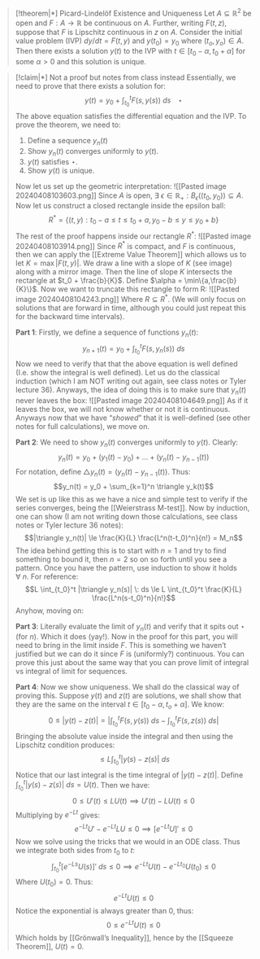 
>[!theorem|*] Picard-Lindelöf Existence and Uniqueness 
>Let $A \subseteq \mathbb{R}^2$ be open and $F: A \rightarrow \mathbb{R}$ be continuous on $A$. Further, writing $F(t,z)$, suppose that $F$ is Lipschitz continuous in $z$ on $A$. Consider the initial value problem (IVP) $dy/dt = F(t,y)$ and $y(t_0) = y_0$ where $(t_o,y_o) \in A$. Then there exists a solution $y(t)$ to the IVP with $t \in [t_0- \alpha, t_0 + \alpha]$ for some $\alpha > 0$ and this solution is unique.
>

>[!claim|*] Not a proof but notes from class instead
>Essentially, we need to prove that there exists a solution for: $$y(t) = y_0 + \int_{t_0}^t F(s,y(s)) \: ds \; \; \; \; \star$$The above equation satisfies the differential equation and the IVP. To prove the theorem, we need to:
>1. Define a sequence $y_n(t)$
>2. Show $y_n(t)$ converges uniformly to $y(t)$.
>3. $y(t)$ satisfies $\star$.
>4. Show $y(t)$ is unique.
>
>Now let us set up the geometric interpretation:
>![[Pasted image 20240408103603.png]]
>Since $A$ is open, $\exists \: \epsilon \in \mathbb{R}_+ : B_\epsilon ((t_0,y_0)) \subseteq A$. Now let us construct a closed rectangle inside the epsilon ball: $$R^* = \{(t,y):t_0-a \le t \le t_0 + a, y_0 - b \le y \le y_0+b\}$$The rest of the proof happens inside our rectangle $R^*$:
>![[Pasted image 20240408103914.png]]
>Since $R^*$ is compact, and $F$ is continuous, then we can apply the [[Extreme Value Theorem]] which allows us to let $K = \max|F(t,y)|$. We draw a line with a slope of $K$ (see image) along with a mirror image. Then the line of slope $K$ intersects the rectangle at $t_0 + \frac{b}{K}$. Define $\alpha = \min\{a,\frac{b}{K}\}$. Now we want to truncate this rectangle to form R:
>![[Pasted image 20240408104243.png]]
>Where $R \subseteq R^*$. (We will only focus on solutions that are forward in time, although you could just repeat this for the backward time intervals).
>
>**Part 1**:
>Firstly, we define a sequence of functions $y_n(t)$: $$y_{n+1}(t) = y_0 + \int_{t_0}^t F(s,y_n(s))\: ds$$Now we need to verify that that the above equation is well defined (I.e. show the integral is well defined). Let us do the classical induction (which I am NOT writing out again, see class notes or Tyler lecture 36). Anyways, the idea of doing this is to make sure that $y_n(t)$ never leaves the box:
>![[Pasted image 20240408104649.png]]
>As if it leaves the box, we will not know whether or not it is continuous.
>Anyways now that we have “*showed*” that it is well-defined (see other notes for full calculations), we move on.
>
>**Part 2**:
>We need to show $y_n(t)$ converges uniformly to $y(t)$. Clearly: $$y_n(t) = y_0 + (y_1(t) -y_0) + \dots + (y_n(t) - y_{n-1}(t))$$For notation, define $\triangle y_n(t) = (y_n(t) - y_{n-1}(t))$. Thus: $$y_n(t) = y_0 + \sum_{k=1}^n \triangle y_k(t)$$We set is up like this as we have a nice and simple test to verify if the series converges, being the [[Weierstrass M-test]]. Now by induction, one can show (I am not writing down those calculations, see class notes or Tyler lecture 36 notes): $$|\triangle y_n(t)| \le \frac{K}{L} \frac{L^n(t-t_0)^n}{n!} = M_n$$The idea behind getting this is to start with $n = 1$ and try to find something to bound it, then $n=2$ so on so forth until you see a pattern. Once you have the pattern, use induction to show it holds $\forall \: n$. For reference: $$L \int_{t_0}^t |\triangle y_n(s)| \: ds \le L \int_{t_0}^t \frac{K}{L} \frac{L^n(s-t_0)^n}{n!}$$
>Anyhow, moving on:
>
>**Part 3**:
>Literally evaluate the limit of $y_n(t)$ and verify that it spits out $\star$ (for $n$). Which it does (yay!). Now in the proof for this part, you will need to bring in the limit inside $F$. This is something we haven’t justified but we can do it since $F$ is (uniformly?) continuous. You can prove this just about the same way that you can prove limit of integral vs integral of limit for sequences. 
>
>**Part 4**:
>Now we show uniqueness. We shall do the classical way of proving this. Suppose $y(t)$ and $z(t)$ are solutions, we shall show that they are the same on the interval $t \in [t_0 - \alpha, t_o + \alpha]$. We know: $$0 \le |y(t) - z(t)| = |\int_{t_0}^t F(s,y(s)) \: ds - \int_{t_0}^t F(s,z(s)) \: ds |$$Bringing the absolute value inside the integral and then using the Lipschitz condition produces: $$\le L \int_{t_0}^t |y(s)-z(s)| \: ds$$Notice that our last integral is the time integral of $|y(t) - z(t)|$. Define $\int_{t_0}^t |y(s)-z(s)| \: ds = U(t)$. Then we have: $$0 \le U'(t) \le LU(t) \implies U'(t) - LU(t) \le 0$$Multiplying by $e^{-Lt}$ gives: $$e^{-Lt}U' - e^{-Lt}LU \le 0 \implies [e^{-Lt}U]' \le 0$$Now we solve using the tricks that we would in an ODE class. Thus we integrate both sides from $t_0$ to $t$: $$ \int_{t_0}^t [e^{-Ls} U(s)]' \: ds \le 0 \implies  e^{-Lt} U(t)-e^{-Lt_0} U(t_0) \le 0$$Where $U(t_0) = 0$. Thus: $$e^{-Lt}U(t) \le 0$$Notice the exponential is always greater than $0$, thus: $$0 \le e^{-Lt} U(t) \le 0$$Which holds by [[Grönwall’s Inequality]], hence by the [[Squeeze Theorem]], $U(t) = 0$.  








